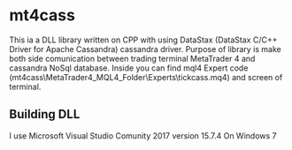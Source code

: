 # mt4cass

This ia a DLL library written on CPP with using DataStax (DataStax C/C++ Driver for Apache Cassandra) cassandra driver.
Purpose of library is make both side comunication between trading terminal MetaTrader 4 and cassandra NoSql database.
Inside you can find mql4 Expert code (mt4cass\MetaTrader4_MQL4_Folder\Experts\tickcass.mq4) and screen of terminal. 

## Building DLL

I use Microsoft Visual Studio Comunity 2017
version 15.7.4
On Windows 7 